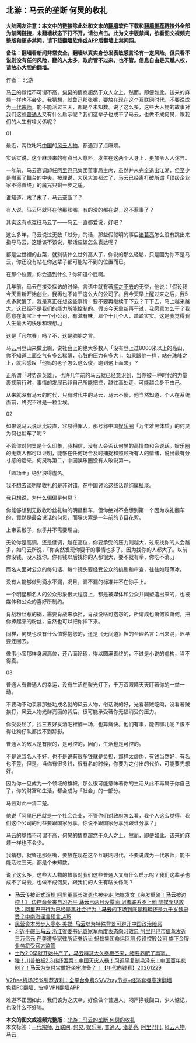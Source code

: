  <h2>北游：马云的垄断 何炅的收礼</h2> <p class="notice"><b>大陆网友注意：本文中的链接除此处和文末的<a href="https://github.com/bannedbook/fanqiang" >翻墙</a>软件下载和<a href="https://github.com/killgcd/justmysocks/blob/master/README.md">翻墙推荐</a>链接外全部为禁网链接，未翻墙状态下打不开，请勿点击。此为文字版禁闻，欲看图文视频完整版和更多禁闻，请下载<a href="https://github.com/bannedbook/fanqiang">翻墙软件或APP</a>后翻墙上禁闻网。</p><p>备注：翻墙看新闻非常安全，翻墙以真实身份发表敏感言论有一定风险，但只看不说则没有任何风险，翻的人太多，政府管不过来，也不管。信息自由是天赋人权，请放心大胆的翻墙。</b></p>  <div class="entry"> <p>作者： 北游</p> <p id="summary"><a href="https://www.bannedbook.org/bnews/tag/%e9%a9%ac%e4%ba%91/" class="st_tag internal_tag" rel="tag" title="标签 马云 下的日志">马云</a>的觉悟不可谓不高，<a href="https://www.bannedbook.org/bnews/tag/%e4%bd%95%e7%82%85/" class="st_tag internal_tag" rel="tag" title="标签 何炅 下的日志">何炅</a>的情商超然于众人之上，然而，即便如此，该来的麻烦一样也不会少。我猜想，就鲁迅那张嘴，要放在现在这个<a href="https://www.bannedbook.org/bnews/tag/%e4%ba%92%e8%81%94%e7%bd%91/" class="st_tag internal_tag" rel="tag" title="标签 互联网 下的日志">互联网</a>时代，不要说成为<a href="https://www.bannedbook.org/bnews/tag/%E4%B8%80%E4%BB%A3%E5%AE%97%E5%B8%88/" class="st_tag internal_tag" rel="tag" title="标签 一代宗师 下的日志">一代宗师</a>，能不能活过三天，都是个未知数。说了这么多，这些大人物的故事对我们这些<a href="https://www.bannedbook.org/bnews/tag/%E6%99%AE%E9%80%9A%E4%BA%BA/" class="st_tag internal_tag" rel="tag" title="标签 普通人 下的日志">普通人</a>又有什么启示呢？我们这辈子也成不了马云，也做不成何炅，跟我们的人生有啥关係呢？</p> <p>01</p> <p>最近，两位叱吒<span class='wp_keywordlink_affiliate'><a href="https://www.bannedbook.org/" title="中国" target="_blank">中国</a></span>的<a href="https://www.bannedbook.org/bnews/tag/%E9%A3%8E%E4%BA%91%E4%BA%BA%E7%89%A9/" class="st_tag internal_tag" rel="tag" title="标签 风云人物 下的日志">风云人物</a>，都遇到了点麻烦。</p> <p>实话实说，这个麻烦来的有点出人意料，发生在这两个人身上，更加令人人诧异。</p> <p>一年前，马云高调卸任<a href="https://www.bannedbook.org/bnews/tag/%e9%98%bf%e9%87%8c%e5%b7%b4%e5%b7%b4/" class="st_tag internal_tag" rel="tag" title="标签 阿里巴巴 下的日志">阿里巴巴</a>集团董事局主席，虽然并未完全退出江湖，但至少是撤离了舞台的中央。按理说，大风大浪都过了，马云已经离打破所谓「顶级企业家不得善终」的魔咒只剩一步之遥。</p> <p>谁知道，末了末了，马云垄断了？</p> <p>有人说，马云坏就坏在他那张嘴，有的没的都在说，这不惹事了？</p> <p>其实这有点冤枉马云了——马云一直都爱说，好吧？</p> <p>这么多年，马云说过无数「过分」的话，那些假聪明的事后<a href="https://www.bannedbook.org/bnews/tag/%e8%af%b8%e8%91%9b%e4%ba%ae/" class="st_tag internal_tag" rel="tag" title="标签 诸葛亮 下的日志">诸葛亮</a>怎么没有跳出来指导马云，这话该不该说，那话应该怎么表达呢？</p> <p>都是尘世裡的韭菜，就别装什么世外高人了，你说的那么轻鬆，只是因为你不是马云，你还没有站在你这辈子都可能站不到的位置而已。</p>  <p>在那个位置，你会遇到什么？你知道个屁啊。</p> <p>几年前，马云在接受採访的时候，言语中就有著<span class='wp_keywordlink'><a href="https://www.bannedbook.org/forum2/topic1699.html" title="正见网《章冬：挥之不去》" target="_blank">挥之不去</a></span>的无奈，他说：「假设我今天重新开始创业，我再也不肯干这么大的公司了。我今天早上醒过来之后，我5点多就醒了，我是真正在想这些事情：要不要再继续干下去？干下去，马上越来越大。这已经不是我们的能力所能控制的。假设今天重新再干过，我愿意怎么干？我愿意在淘宝上干一个小公司，有滋有味，雇个十几个人，踏踏实实。这是我觉得我人生最大的快乐和理想。」</p> <p>这是「凡尔赛」吗？不，这是肺腑之言。</p> <p>马云用登山来做比喻，说社会上的绝大多数人「没有登上过8000米以上的高山，你不知道上面空气有多么稀薄，心脏的压力有多大」，如果跟他一样，站在珠峰之上，就会感叹「他妈的老子怎么这么傻，跑到这上面来」？</p> <p>正所谓「时势造英雄」，也许几年前的马云就已经意识到，当你被一种时代的力量裹挟前行时，事情的发展已非自己所能把控，越往高处走，可能越会身不由己。</p> <p>从来就没有马云的时代，只有时代中的马云，马云不傻，他当然知道，个人在系统面前，终究不过是一粒尘埃。</p> <p>02</p> <p>如果说马云说话比较直，容易得罪人，那号称中国<a href="https://www.bannedbook.org/bnews/tag/%e5%a8%b1%e4%b9%90%e5%9c%88/" class="st_tag internal_tag" rel="tag" title="标签 娱乐圈 下的日志">娱乐圈</a>「万年难黑体质」的何炅为何也翻车了呢？</p> <p>不管你对何炅是什么印象，我相信，没有人会否认何炅的高情商和会说话。娱乐圈的无数人都可以证明，能够在任何场合及时捕捉和照顾所有人的情绪，说出最有分寸感的话来，何炅称第二，中国娱乐圈没有人敢说第一。</p> <p>「圆场王」绝非浪得虚名。</p> <p>我不想去谈明星收礼的是非对错，在中国讨论这些话题纯属扯淡。</p>  <p>我只想说，为什么偏偏是何炅？</p> <p>你能够想到无数收粉丝礼物的明星翻车，但你绝对不会想到第一个因为收礼翻车的，竟然是最会说话的何炅，而导火索是一年前的节目花絮。</p> <p>上帝丢骰子，似乎并不需要理由。</p> <p>无论你是高调，还是低调，越在高位，你要承受的压力则越大，过来找你的人会越多，如马云所说，「你突然发现你要干的事情也多了。因为找你的人都大了。以前你没钱，没人找你。你有钱以后找你的人都很大，要不就有拳，你吃不消。」</p> <p>而名人面对公众的每句话、每个镜头要经受公众的挑剔和审查，往往如履薄冰。</p> <p>没有人能够做到滴水不漏，况且，漏不漏的标准并不在你手上。</p> <p>一个明星和名人的公众形象很大程度上，都是被媒体和公众共同塑造出来的，也被媒体和公众的喜好所制约。</p> <p>肖战粉丝惹的祸，需要肖战来承担，肖战没啥可抱怨的，所谓成也萧何败萧何，把你捧起来的粉丝，自然也可以把你摔下来。</p> <p>同样，何炅也没有什么值得抱怨的，还是《无间道》裡的至理名言：出来混，迟早要还回去。</p> <p>像韦小宝那样身居高位，还八面玲珑，得以圆满善终的，不过是小说的虚构，当不得真。</p> <p>03</p>  <p>普通人有普通人的幸运，没有生活在聚光灯下，千万双眼睛天天盯著你的一举一动。</p> <p>不要动不动羡慕那些功成名就的风云人物，俗话说的好，光看著贼吃肉，没看著贼挨打，风云人物光鲜亮丽的背后，很可能承受著你无福消受的压力。</p> <p>你受委屈了，找三五好友酒吧裡醉一场，也算痛快。他们有事，能去哪儿呢？恨不得让狗仔队都找不到踪影。</p> <p>普通人的敌人是有限的，是可控的，因而，生活也是可控的。</p> <p>不是说当名人不好，也不是说有很多钱就是负担，那样太虚伪，有钱当然好，有名也不差，但是，当你有很多钱，很有名的时候，你要为之付出的代价，可能要先想好。</p> <p>因为你一旦成为一个领域的旗帜，那么很可能意味著你的生活从此不再属于你自己了，你的财富和生活，都会成为「社会」的一部分。</p> <p>马云对此一清二楚。</p> <p>他说「阿里巴巴就是一个社会企业，不管你们对政府怎么看，我个人这么觉得，我们这个公司的利益要跟国家分享，你说不跟国家分享我跟谁分享？」</p> <p>马云的觉悟不可谓不高，何炅的情商超然于众人之上，然而，即便如此，该来的麻烦一样也不会少。</p> <p>我猜想，就鲁迅那张嘴，要放在现在这个互联网时代，不要说成为一代宗师，能不能活过三天，都是个未知数。</p> <p>说了这么多，这些大人物的故事对我们这些普通人又有什么启示呢？我们这辈子也成不了马云，也做不成何炅，跟我们的人生有啥关係呢？</p>  <ul class='op-related-articles' title='相关阅读'> <li><a href='https://www.bannedbook.org/bnews/comments/20201230/1457613.html' target='_blank'><b>马云</b>传被正式双规 阿里董事长张勇也被带走 陆媒发文《突发重磅！<b>马云</b>被边控！》 边控命令来自习近平 <b>马云</b>已两月没露面 记者联系不上他 陆媒罕见放话：阿里巴巴行为已经是黑社会行为！<b>马云</b>的下场到底是和珅还是九千岁魏忠贤？中南海谣言预言_415</a></li> <li><a href='https://www.bannedbook.org/bnews/finance/20201230/1457493.html' target='_blank'>民营资本恐步入寒冬 美媒: <b>马云</b>以为特殊背景可避开中国政治险恶</a></li> <li><a href='https://www.bannedbook.org/bnews/comments/20201230/1457440.html' target='_blank'>习近平碾压<b>马云</b> 浙江省委书记袁家军两度表态向习效忠 阿里巴巴市值蒸发近三万亿元 在美遭多家律所证券诉讼 蚂蚁集团命运叵测 传设控股公司 旗下金服业务将受官方监管</a></li> <li><a href='https://www.bannedbook.org/bnews/bannedvideo/20201229/1457356.html' target='_blank'>土改2.0早就开始共产了，<b>马云</b>嘚瑟太久泰极丕来，猪要养肥了再宰。</a></li> <li><a href='https://www.bannedbook.org/bnews/taiwannews/20201229/1457294.html' target='_blank'>独！川普拍板2.3兆纾困案！中国天灾人祸！习近平复制毛泽东！中国百年悲剧？！<b>马云</b>为支付宝做好坐牢准备？！【年代向钱看】20201229</a></li> </ul> <p class="texttj"> <a href="https://www.bannedbook.org/forum23/topic22702.html" target="_blank">V2free机场25%引荐返利：全平台免费SS/V2ray节点+经济套餐高速翻墙</a><br/> <a href="https://github.com/bannedbook/fanqiang/wiki/%E7%A6%81%E9%97%BB%E7%BD%91%E5%AE%89%E5%8D%93%E7%BF%BB%E5%A2%99%E6%96%B0%E9%97%BBAPP" target="_blank">免费PC翻墙、安卓VPN翻墙APP</a></p><p>难道不正因如此，我们该为之庆幸，好像做个普通人，闷声挣钱餬口，少人惦记，也没什么不好嘛。</p><a name='sharetosocial'></a>       <div><b>本文的图文或视频完整版</b>：<a href='https://www.bannedbook.org/bnews/comments/20201230/1457659.html'>北游：马云的垄断 何炅的收礼</a></div>  </div><!--END ENTRY--> <div class="postfooter"> <div>本文标签：<a href="https://www.bannedbook.org/bnews/tag/%E4%B8%80%E4%BB%A3%E5%AE%97%E5%B8%88/" rel="tag">一代宗师</a>, <a href="https://www.bannedbook.org/bnews/tag/%e4%ba%92%e8%81%94%e7%bd%91/" rel="tag">互联网</a>, <a href="https://www.bannedbook.org/bnews/tag/%e4%bd%95%e7%82%85/" rel="tag">何炅</a>, <a href="https://www.bannedbook.org/bnews/tag/%e5%a8%b1%e4%b9%90%e5%9c%88/" rel="tag">娱乐圈</a>, <a href="https://www.bannedbook.org/bnews/tag/%E6%99%AE%E9%80%9A%E4%BA%BA/" rel="tag">普通人</a>, <a href="https://www.bannedbook.org/bnews/tag/%e8%af%b8%e8%91%9b%e4%ba%ae/" rel="tag">诸葛亮</a>, <a href="https://www.bannedbook.org/bnews/tag/%e9%98%bf%e9%87%8c%e5%b7%b4%e5%b7%b4/" rel="tag">阿里巴巴</a>, <a href="https://www.bannedbook.org/bnews/tag/%E9%A3%8E%E4%BA%91%E4%BA%BA%E7%89%A9/" rel="tag">风云人物</a>, <a href="https://www.bannedbook.org/bnews/tag/%e9%a9%ac%e4%ba%91/" rel="tag">马云</a></div>  </div><!--END POSTFOOTER--> 